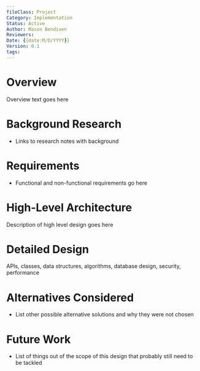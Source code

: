 ```yaml
---
fileClass: Project
Category: Implementation
Status: Active
Author: Mason Bendixen
Reviewers: 
Date: {{date:M/D/YYYY}}
Version: 0.1
tags: 
---
```

# Overview
Overview text goes here

# Background Research
- Links to research notes with background

# Requirements
- Functional and non-functional requirements go here

# High-Level Architecture
Description of high level design goes here

# Detailed Design
APIs, classes, data structures, algorithms, database design, security, performance

# Alternatives Considered
- List other possible alternative solutions and why they were not chosen

# Future Work
- List of things out of the scope of this design that probably still need to be tackled
